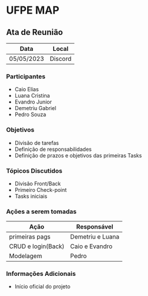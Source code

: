 # UFPE MAP


## Ata de Reunião

Data         | Local
------------ | -------------
05/05/2023   |Discord


### Participantes
* Caio Elias
* Luana Cristina
* Evandro Junior
* Demetriu Gabriel
* Pedro Souza

### Objetivos
* Divisão de tarefas
* Definição de responsabilidades
* Definição de prazos e objetivos das primeiras Tasks

### Tópicos Discutidos
* Divisão Front/Back
* Primeiro Check-point
* Tasks iniciais

### Ações a serem tomadas
Ação         | Responsável   
------------ | ------------- 
primeiras pags|Demetriu e Luana  
CRUD e login(Back)        | Caio e Evandro 
Modelagem    | Pedro

### Informações Adicionais
* Início oficial do projeto
